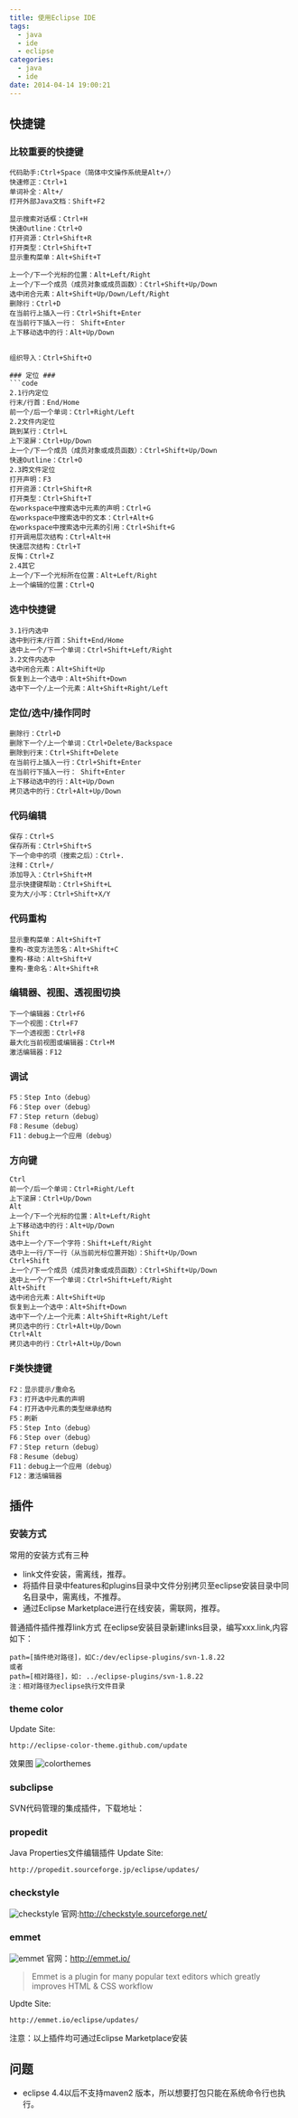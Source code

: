 ```yaml
---
title: 使用Eclipse IDE
tags:
  - java
  - ide
  - eclipse
categories:
  - java
  - ide
date: 2014-04-14 19:00:21
---
```



## 快捷键 ###

### 比较重要的快捷键 ###
```code
代码助手:Ctrl+Space（简体中文操作系统是Alt+/）
快速修正：Ctrl+1
单词补全：Alt+/
打开外部Java文档：Shift+F2

显示搜索对话框：Ctrl+H
快速Outline：Ctrl+O
打开资源：Ctrl+Shift+R
打开类型：Ctrl+Shift+T
显示重构菜单：Alt+Shift+T

上一个/下一个光标的位置：Alt+Left/Right 
上一个/下一个成员（成员对象或成员函数）：Ctrl+Shift+Up/Down
选中闭合元素：Alt+Shift+Up/Down/Left/Right
删除行：Ctrl+D
在当前行上插入一行：Ctrl+Shift+Enter
在当前行下插入一行： Shift+Enter
上下移动选中的行：Alt+Up/Down


组织导入：Ctrl+Shift+O

### 定位 ### 
```code
2.1行内定位 
行末/行首：End/Home
前一个/后一个单词：Ctrl+Right/Left
2.2文件内定位 
跳到某行：Ctrl+L
上下滚屏：Ctrl+Up/Down
上一个/下一个成员（成员对象或成员函数）：Ctrl+Shift+Up/Down
快速Outline：Ctrl+O 
2.3跨文件定位 
打开声明：F3
打开资源：Ctrl+Shift+R
打开类型：Ctrl+Shift+T
在workspace中搜索选中元素的声明：Ctrl+G
在workspace中搜索选中的文本：Ctrl+Alt+G
在workspace中搜索选中元素的引用：Ctrl+Shift+G
打开调用层次结构：Ctrl+Alt+H
快速层次结构：Ctrl+T
反悔：Ctrl+Z
2.4其它 
上一个/下一个光标所在位置：Alt+Left/Right
上一个编辑的位置：Ctrl+Q 
```

### 选中快捷键 ###
```code
3.1行内选中 
选中到行末/行首：Shift+End/Home
选中上一个/下一个单词：Ctrl+Shift+Left/Right
3.2文件内选中 
选中闭合元素：Alt+Shift+Up
恢复到上一个选中：Alt+Shift+Down
选中下一个/上一个元素：Alt+Shift+Right/Left 
```


### 定位/选中/操作同时 ###
```code
删除行：Ctrl+D
删除下一个/上一个单词：Ctrl+Delete/Backspace
删除到行末：Ctrl+Shift+Delete
在当前行上插入一行：Ctrl+Shift+Enter
在当前行下插入一行： Shift+Enter
上下移动选中的行：Alt+Up/Down
拷贝选中的行：Ctrl+Alt+Up/Down 
```
 

### 代码编辑 ###
```code
保存：Ctrl+S
保存所有：Ctrl+Shift+S
下一个命中的项（搜索之后）：Ctrl+.
注释：Ctrl+/
添加导入：Ctrl+Shift+M
显示快捷键帮助：Ctrl+Shift+L
变为大/小写：Ctrl+Shift+X/Y
```

### 代码重构 ###
```code
显示重构菜单：Alt+Shift+T
重构-改变方法签名：Alt+Shift+C
重构-移动：Alt+Shift+V
重构-重命名：Alt+Shift+R 
```
 

### 编辑器、视图、透视图切换 ###
```code
下一个编辑器：Ctrl+F6
下一个视图：Ctrl+F7
下一个透视图：Ctrl+F8
最大化当前视图或编辑器：Ctrl+M
激活编辑器：F12 
```
### 调试 ###
```code
F5：Step Into（debug）
F6：Step over（debug）
F7：Step return（debug）
F8：Resume（debug）
F11：debug上一个应用（debug） 
```
 
### 方向键 ###
```code
Ctrl
前一个/后一个单词：Ctrl+Right/Left
上下滚屏：Ctrl+Up/Down
Alt
上一个/下一个光标的位置：Alt+Left/Right
上下移动选中的行：Alt+Up/Down
Shift
选中上一个/下一个字符：Shift+Left/Right
选中上一行/下一行（从当前光标位置开始）：Shift+Up/Down
Ctrl+Shift
上一个/下一个成员（成员对象或成员函数）：Ctrl+Shift+Up/Down
选中上一个/下一个单词：Ctrl+Shift+Left/Right
Alt+Shift
选中闭合元素：Alt+Shift+Up
恢复到上一个选中：Alt+Shift+Down
选中下一个/上一个元素：Alt+Shift+Right/Left
拷贝选中的行：Ctrl+Alt+Up/Down
Ctrl+Alt
拷贝选中的行：Ctrl+Alt+Up/Down 
```

### F类快捷键 ###
```
F2：显示提示/重命名
F3：打开选中元素的声明
F4：打开选中元素的类型继承结构
F5：刷新
F5：Step Into（debug）
F6：Step over（debug）
F7：Step return（debug）
F8：Resume（debug）
F11：debug上一个应用（debug）
F12：激活编辑器
```
## 插件 ##
### 安装方式 ###
常用的安装方式有三种
 
 * link文件安装，需离线，推荐。
 * 将插件目录中features和plugins目录中文件分别拷贝至eclipse安装目录中同名目录中，需离线，不推荐。
 * 通过Eclipse Marketplace进行在线安装，需联网，推荐。

普通插件插件推荐link方式
在eclipse安装目录新建links目录，编写xxx.link,内容如下：
```code
path=[插件绝对路径]，如C:/dev/eclipse-plugins/svn-1.8.22
或者
path=[相对路径]，如: ../eclipse-plugins/svn-1.8.22
注：相对路径为eclipse执行文件目录
```
### theme color ###
Update Site:
```code
http://eclipse-color-theme.github.com/update
```
效果图
![colorthemes](/images/howto-use-eclipse-colorthemes.png)


### subclipse ###
SVN代码管理的集成插件，下载地址：[]()
### propedit ###
Java Properties文件编辑插件
Update Site:
```code 
http://propedit.sourceforge.jp/eclipse/updates/
```
### checkstyle ###
![checkstyle](http://checkstyle.sourceforge.net/images/header-checkstyle-logo.png)
官网:http://checkstyle.sourceforge.net/


### emmet ###
![emmet](http://emmet.io/-/4076541266/i/logo.svg)
官网：http://emmet.io/
> Emmet is a plugin for many popular text editors which greatly improves HTML & CSS workflow

Updte Site:
```code
http://emmet.io/eclipse/updates/
```

注意：以上插件均可通过Eclipse Marketplace安装

## 问题 ##
* eclipse 4.4以后不支持maven2 版本，所以想要打包只能在系统命令行也执行。
